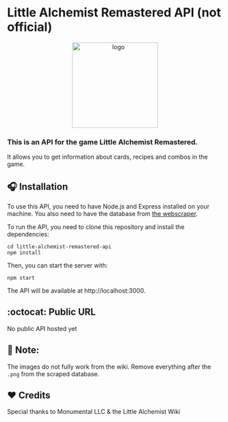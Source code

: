 # Little Alchemist Remastered API (not official)
<div align="middle">
  <img style="height: 200px;" src="https://external-content.duckduckgo.com/iu/?u=https%3A%2F%2Fmonumental.io%2Fwp-content%2Fuploads%2F2022%2F11%2FLAR-Logo%402x.png&f=1&nofb=1&ipt=2de202134588b49b101118b8c48698c967bfb8004f566a97c0c797122383abaa&ipo=images" alt="logo"/>
</div>


### This is an API for the game Little Alchemist Remastered. 
It allows you to get information about cards, recipes and combos in the game.

## :headphones: Installation
To use this API, you need to have Node.js and Express installed on your machine. You also need to have the database from <a href="https://github.com/MORGANlTE/Lil-alchemist-R-webscraper">the webscraper</a>.

To run the API, you need to clone this repository and install the dependencies:

```git clone https://github.com/your-username/little-alchemist-remastered-api.git
cd little-alchemist-remastered-api
npm install
```

Then, you can start the server with:
```
npm start
```

The API will be available at http://localhost:3000.

## :octocat: Public URL
No public API hosted yet

## :bear: Note:
The images do not fully work from the wiki. Remove everything after the `.png` from the scraped database.

## :heart: Credits
Special thanks to Monumental LLC & the Little Alchemist Wiki
